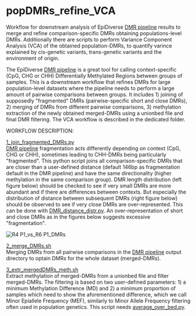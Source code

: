 # popDMRs_refine_VCA
Workflow for downstream analysis of EpiDiverse [DMR pipeline](https://github.com/EpiDiverse/dmr) results to merge and refine comparison-specific DMRs obtaining populations-level DMRs. Additionally there are scripts to perform Variance Component Analysis (VCA) of the obtained population-DMRs, to quantify varince explained by cis-genetic variants, trans-genetic variants and the environment of origin.

The EpiDiverse [DMR pipeline](https://github.com/EpiDiverse/dmr) is a great tool for calling context-specific (CpG, CHG or CHH) Differentially Methylated Regions between groups of samples. This is a downstream workflow that refines DMRs for large population-level datasets where the pipeline needs to perform a large amount of pairwise comparisons between groups. It includes 1) joining of supposedly "fragmented" DMRs (pairwise-specific short and close DMRs), 2) merging of DMRs from different pairwise comparisons, 3) methylation extraction of the newly obtained merged-DMRs using a unionbed file and final DMR filtering. The VCA workflow is described in the dedicated folder.

WORKFLOW DESCRIPTION: <br/>

[1_join_fragmented_DMRs.py](https://github.com/Dario-Galanti/popDMRs_refine_VCA/blob/main/1_join_fragmented_DMRs.py) <br/>
[DMR pipeline](https://github.com/EpiDiverse/dmr) fragmentation acts differently depending on context (CpG, CHG or CHH), sometimes leading to CHH-DMRs being particularly "fragmented". This python script joins all comparison-specific DMRs that are closer than a user-defined distance (default 146bp as fragmentation default in the DMR pipeline) and have the same directionality (higher methylation in the same comparison group). 
DMR length distribution (left figure below) should be checked to see if very small DMRs are more abundant and if there are differences between contexts. But especially the distribution of distance between subsequent DMRs (right figure below) should be observed to see if very close DMRs are over-represented. This can be done with [DMR_distance_distr.py](https://github.com/Dario-Galanti/popDMRs_refine_VCA/blob/main/DMR_distance_distr.py).
An over-representation of short and close DMRs as in the figures below suggests excessive "fragmentation".

![R4 P1_vs_R6 P1_DMRs](https://user-images.githubusercontent.com/58292612/145979875-56fef1a6-0a22-4052-a30e-25dff89f8cc8.JPG)



[2_merge_DMRs.sh](https://github.com/Dario-Galanti/popDMRs_refine_VCA/blob/main/2_merge_DMRs.sh) <br/>
Merging DMRs from all pairwise comparisons in the [DMR pipeline](https://github.com/EpiDiverse/dmr) output directory to optain DMRs for the whole dataset (merged-DMRs).

[3_extr_mergedDMRs_meth.sh](https://github.com/Dario-Galanti/popDMRs_refine_VCA/blob/main/3_extr_mergedDMRs_meth.sh) <br/>
Extract methylation of merged-DMRs from a unionbed file and filter merged-DMRs. The filtering is based on two user-defined parameters: 1) a minimum Methylation Difference (MD) and 2) a minimum proportion of samples which need to show the aforementioned difference, which we call Minor Epiallele Frequency (MEF), similarly to Minor Allele Frequency filtering often used in population genetics.
This script needs [average_over_bed.py](https://github.com/Dario-Galanti/WGBS_downstream/blob/main/region_meth/average_over_bed.py).

